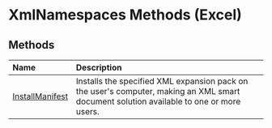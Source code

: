 
# XmlNamespaces Methods (Excel)

## Methods



|**Name**|**Description**|
|:-----|:-----|
|[InstallManifest](e462d627-d4d1-b3e9-4d6c-ae7ed91665ad.md)|Installs the specified XML expansion pack on the user's computer, making an XML smart document solution available to one or more users.|
